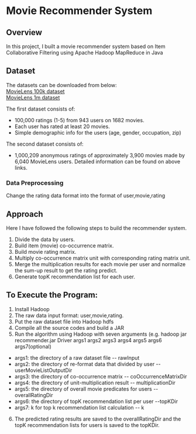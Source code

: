 # Movie Recommender System

## Overview
In this project, I built a movie recommender system based on Item Collaborative Filtering using Apache Hadoop MapReduce in Java 

## Dataset
The datasets can be downloaded from below:  
   [MovieLens 100k dataset](https://grouplens.org/datasets/movielens/100k/)  
   [MovieLens 1m dataset](https://grouplens.org/datasets/movielens/1m/)

The first dataset consists of:
  * 100,000 ratings (1-5) from 943 users on 1682 movies. 
  * Each user has rated at least 20 movies. 
  * Simple demographic info for the users (age, gender, occupation, zip)

The second dataset consists of:
  * 1,000,209 anonymous ratings of approximately 3,900 movies made by 6,040 MovieLens users.
Detailed information can be found on above links.

### Data Preprocessing
Change the rating data format into the format of user,movie,rating

## Approach
Here I have followed the following steps to build the recommender system.

1) Divide the data by users.
2) Build item (movie) co-occurrence matrix.
3) Build movie rating matrix.
4) Multiply co-occurrence matrix unit with corresponding rating matrix unit. 
5) Merge the multiplication results for each movie per user and normalize the sum-up result to get the rating predict.
5) Generate topK recommendation list for each user.

## To Execute the Program:
1) Install Hadoop
2) The raw data input format: user,movie,rating. 
3) Put the raw dataset file into Hadoop hdfs
4) Compile all the source codes and build a JAR
5) Run the algorithm using Hadoop with seven arguments 
(e.g. hadoop jar recommender.jar Driver args1 args2 args3 args4 args5 args6 args7(optional)
 - args1: the directory of a raw dataset file -- rawInput
 - args2: the directory of re-format data that divided by user -- userMovieListOutputDir
 - args3: the directory of co-occurrence matrix -- coOccurrenceMatrixDir
 - args4: the directory of unit-multiplication result -- multiplicationDir
 - args5: the directory of overall movie predicates for users -- overallRatingDir
 - args6: the directory of topK recommendation list per user --topKDir
 - args7: k for top k recommendation list calculation -- k
 6) The predicted rating results are saved to the overallRatingDir and the topK recommendation lists for users is saved to the 
 topKDir.
